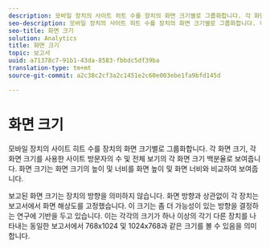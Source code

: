 ```yaml
---
description: 모바일 장치의 사이트 히트 수를 장치의 화면 크기별로 그룹화합니다. 각 화면 크기, 각 화면 크기를 사용한 사이트 방문자의 수 및 전체 보기의 각 화면 크기 백분율로 보여줍니다. 화면 크기는 화면 크기의 높이 및 너비를 화면 높이 및 화면 너비와 비교하여 보여줍니다.
seo-description: 모바일 장치의 사이트 히트 수를 장치의 화면 크기별로 그룹화합니다. 각 화면 크기, 각 화면 크기를 사용한 사이트 방문자의 수 및 전체 보기의 각 화면 크기 백분율로 보여줍니다. 화면 크기는 화면 크기의 높이 및 너비를 화면 높이 및 화면 너비와 비교하여 보여줍니다.
seo-title: 화면 크기
solution: Analytics
title: 화면 크기
topic: 보고서
uuid: a71378c7-91b1-43da-8583-fbbdc5df39ba
translation-type: tm+mt
source-git-commit: a2c38c2cf3a2c1451e2c60e003ebe1fa9bfd145d

---
```



# 화면 크기

모바일 장치의 사이트 히트 수를 장치의 화면 크기별로 그룹화합니다. 각 화면 크기, 각 화면 크기를 사용한 사이트 방문자의 수 및 전체 보기의 각 화면 크기 백분율로 보여줍니다. 화면 크기는 화면 크기의 높이 및 너비를 화면 높이 및 화면 너비와 비교하여 보여줍니다.

보고된 화면 크기는 장치의 방향을 의미하지 않습니다. 화면 방향과 상관없이 각 장치는 보고서에서 화면 해상도를 고정했습니다. 이 크기는 좀 더 가능성이 있는 방향을 결정하는 연구에 기반을 두고 있습니다. 이는 각각의 크기가 하나 이상의 각기 다른 장치를 나타내는 동일한 보고서에서 768x1024 및 1024x768과 같은 크기를 볼 수 있음을 의미합니다.
